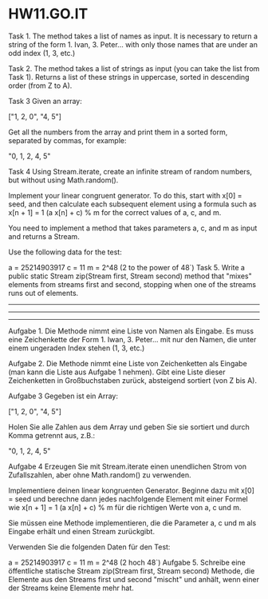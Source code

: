 # HW11.GO.IT

Task 1.
The method takes a list of names as input. It is necessary to return a string of the form 1. Ivan, 3. Peter... with only those names that are under an odd index (1, 3, etc.)

Task 2.
The method takes a list of strings as input (you can take the list from Task 1). Returns a list of these strings in uppercase, sorted in descending order (from Z to A).

Task 3
Given an array:

["1, 2, 0", "4, 5"]

Get all the numbers from the array and print them in a sorted form, separated by commas, for example:

"0, 1, 2, 4, 5"

Task 4
Using Stream.iterate, create an infinite stream of random numbers, but without using Math.random().

Implement your linear congruent generator. To do this, start with x[0] = seed, and then calculate each subsequent element using a formula such as x[n + 1] = 1 (a x[n] + c) % m for the correct values of a, c, and m.

You need to implement a method that takes parameters a, c, and m as input and returns a Stream<Long>.

Use the following data for the test:

a = 25214903917
c = 11
m = 2^48 (2 to the power of 48`)
Task 5.
Write a public static <T> Stream<T> zip(Stream<T> first, Stream<T> second) method that "mixes" elements from streams first and second, stopping when one of the streams runs out of elements.

  
  **********************************************************************************************************************************************
  **********************************************************************************************************************************************
  **********************************************************************************************************************************************
  
  
  Aufgabe 1.
Die Methode nimmt eine Liste von Namen als Eingabe. Es muss eine Zeichenkette der Form 1. Iwan, 3. Peter... mit nur den Namen, die unter einem ungeraden Index stehen (1, 3, etc.)

Aufgabe 2.
Die Methode nimmt eine Liste von Zeichenketten als Eingabe (man kann die Liste aus Aufgabe 1 nehmen). Gibt eine Liste dieser Zeichenketten in Großbuchstaben zurück, absteigend sortiert (von Z bis A).

Aufgabe 3
Gegeben ist ein Array:

["1, 2, 0", "4, 5"]

Holen Sie alle Zahlen aus dem Array und geben Sie sie sortiert und durch Komma getrennt aus, z.B.:

"0, 1, 2, 4, 5"

Aufgabe 4
Erzeugen Sie mit Stream.iterate einen unendlichen Strom von Zufallszahlen, aber ohne Math.random() zu verwenden.

Implementiere deinen linear kongruenten Generator. Beginne dazu mit x[0] = seed und berechne dann jedes nachfolgende Element mit einer Formel wie x[n + 1] = 1 (a x[n] + c) % m für die richtigen Werte von a, c und m.

Sie müssen eine Methode implementieren, die die Parameter a, c und m als Eingabe erhält und einen Stream<Long> zurückgibt.

Verwenden Sie die folgenden Daten für den Test:

a = 25214903917
c = 11
m = 2^48 (2 hoch 48`)
Aufgabe 5.
Schreibe eine öffentliche statische <T> Stream<T> zip(Stream<T> first, Stream<T> second) Methode, die Elemente aus den Streams first und second "mischt" und anhält, wenn einer der Streams keine Elemente mehr hat.
